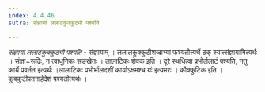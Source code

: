 ```yaml
---
index: 4.4.46
sutra: संज्ञायां ललाटकुक्कुट्यौ पश्यति

---
```

_संज्ञायां ललाटकुक्कुट्यौ पश्यति_ - संज्ञायाम् । ललालकुक्कुटीशब्दाभ्यां फश्यतीत्यर्थे ठक् स्यात्संज्ञायामित्यर्थः । संज्ञा=रूढिः, न त्वाधुनिकः सङ्खेतः । लालाटिकः शेवक इति । दूरे स्थधित्वा प्रभोर्ललाटं पश्यति, नतु कार्ये प्रवर्तत इत्यर्थः ।लालाटिकः प्रभोर्भालदशीं कार्याऽक्षमश्च यः॑ इत्यमरः । कौक्कुटिक इति । कुक्कुटीपतनार्हदेशं पश्यतीत्यर्थः ।